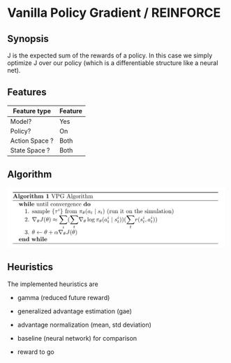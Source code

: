 # Vanilla Policy Gradient / REINFORCE

## Synopsis

J is the expected sum of the rewards of a policy. In this case we simply optimize J over our policy (which is a differentiable structure like a neural net). 

## Features

| Feature type | Feature |
| ------------ | ------- |
| Model? | Yes |
| Policy? | On |
| Action Space ? | Both |
| State Space ? | Both |

## Algorithm

<img src="./algorithm.png" width="500">

## Heuristics

The implemented heuristics are

- gamma (reduced future reward)

- generalized advantage estimation (gae)

- advantage normalization (mean, std deviation)

- baseline (neural network) for comparison

- reward to go
